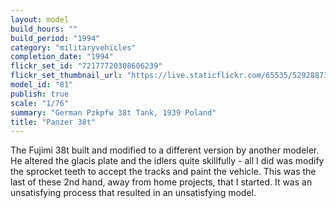 ```yaml
---
layout: model
build_hours: ""
build_period: "1994"
category: "militaryvehicles"
completion_date: "1994"
flickr_set_id: "72177720308606239"
flickr_set_thumbnail_url: "https://live.staticflickr.com/65535/52928873940_4a998d00ab_m.jpg"
model_id: "81"
publish: true
scale: "1/76"
summary: "German Pzkpfw 38t Tank, 1939 Poland"
title: "Panzer 38t"
---
```


The Fujimi 38t built and modified to a different version by another modeler. He altered the glacis plate and the idlers quite skillfully - all I did was modify the sprocket teeth to accept the tracks and paint the vehicle. This was the last of these 2nd hand, away from home projects, that I started. It was an unsatisfying process that resulted in an unsatisfying model.
